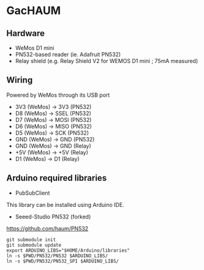# GacHAUM

## Hardware

* WeMos D1 mini
* PN532-based reader (ie. Adafruit PN532)
* Relay shield (e.g. Relay Shield V2 for WEMOS D1 mini ; 75mA measured)

## Wiring

Powered by WeMos through its USB port

* 3V3 (WeMos) -> 3V3 (PN532)
* D8 (WeMos) -> SSEL (PN532)
* D7 (WeMos) -> MOSI (PN532)
* D6 (WeMos) -> MISO (PN532)
* D5 (WeMos) -> SCK (PN532)
* GND (WeMos) -> GND (PN532)
* GND (WeMos) -> GND (Relay)
* +5V (WeMos) -> +5V (Relay)
* D1 (WeMos) -> D1 (Relay)

##  Arduino required libraries

* PubSubClient

This library can be installed using Arduino IDE.

* Seeed-Studio PN532 (forked)

https://github.com/haum/PN532

```
git submodule init
git submodule update
export ARDUINO_LIBS="$HOME/Arduino/libraries"
ln -s $PWD/PN532/PN532 $ARDUINO_LIBS/
ln -s $PWD/PN532/PN532_SPI $ARDUINO_LIBS/
```
